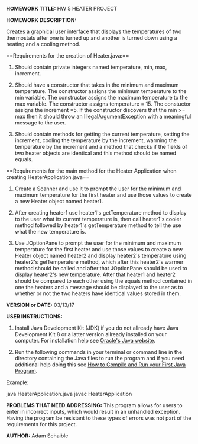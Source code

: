 **HOMEWORK TITLE:** HW 5 HEATER PROJECT

**HOMEWORK DESCRIPTION:**

Creates a graphical user interface that displays the temperatures of two thermostats after one is turned up and another is turned down using a heating and a cooling method.

==Requirements for the creation of Heater.java:==

1) Should contain private integers named temperature, min, max, increment.

2) Should have a constructor that takes in the minimum and maximum temperature. The constructor assigns the minimum temperature to the min variable. The constructor assigns the maximum temperature to the max variable. The constructor assigns temperature = 15. The constuctor assigns the increment =5. If the constructor discovers that the min >= max then it should throw an IllegalArgumentException with a meaningful message to the user.

3) Should contain methods for getting the current temperature, setting the increment, cooling the temperature by the increment, warming the temperature by the increment and a method that checks if the fields of two heater objects are identical and this method should be named equals.

==Requirements for the main method for the Heater Application when creating HeaterApplication.java==

1) Create a Scanner and use it to prompt the user for the minimum and maximum temperature for the first heater and use those values to create a new Heater object named heater1.

2) After creating heater1 use heater1's getTemperature method to display to the user what its current temperature is, then call heater1's cooler method followed by heater1's getTemperature method to tell the use what the new temperature is.

3) Use JOptionPane to prompt the user for the minimum and maximum temperature for the first heater and use those values to create a new Heater object named heater2 and display heater2's temperature using heater2's getTemperature method, which after this heater2's warmer method should be called and after that JOptionPane should be used to display heater2's new temperature. After that heater1 and heater2 should be compared to each other using the equals method contained in one the heaters and a message should be displayed to the user as to whether or not the two heaters have identical values stored in them.

**VERSION or DATE:** 03/13/17

**USER INSTRUCTIONS:** 

1) Install Java Development Kit (JDK) if you do not allready have Java Development Kit 8 or a latter version allready installed on your computer. For installation help see [Oracle's Java website](https://www.oracle.com/java/technologies/javase-downloads.html).

2) Run the following commands in your terminal or command line in the directory containing the Java files to run the program and if you need additional help doing this see [How to Compile and Run your First Java Program](https://beginnersbook.com/2013/05/first-java-program/).

Example:

java HeaterApplication.java
javac HeaterApplication

**PROBLEMS THAT NEED ADDRESSING:** This program allows for users to enter in incorrect inputs, which would result in an unhandled exception. Having the program be resistant to these types of errors was not part of the requirements for this project.

**AUTHOR:** Adam Schaible
